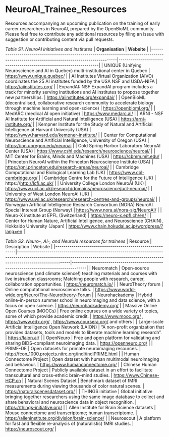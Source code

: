 # NeuroAI_Trainee_Resources

Resources accompanying an upcoming publication on the training of early career researchers in NeuroAI, prepared by the OpenBioML community. Please feel free to contribute any additional resources by filing an issue with suggestion or contributing content via pull requests.


*Table S1. NeuroAI initiatives and institutes*
| **Organisation**                                                                                                                          | **Website**                                                        |
|-------------------------------------------------------------------------------------------------------------------------------------------|--------------------------------------------------------------------|
| UNIQUE (Unifying Neuroscience and AI in Quebec) multi-institutional center in Quebec                                                      | https://www.unique.quebec/                                          |
| AI Institutes Virtual Organization (AIVO) coordinates the 25 AI institutes funded by the USA NSF and USDA-NIFA                            | https://aiinstitutes.org/                                           |
| ExpandAI: NSF ExpandAI program includes a track for minority serving institutions and AI institutes to propose together new partnerships. | https://aiinstitutes.org/expandai/                                  |
| OpenBioML (decentralised, collaborative research community to accelerate biology through machine learning and open-science)               | https://openbioml.org/                                              |
| MedARC (medical AI open initiative)                                                                                                       | https://www.medarc.ai/                                              |
| ARNI - NSF AI Institute for Artificial and Natural Intelligence (USA)                                                                     | https://arni-institute.org/                                         |
| Kempner Institute for the Study of Natural and Artificial Intelligence at Harvard University (USA)                                        | https://www.harvard.edu/kempner-institute/                          |
| Center for Computational Neuroscience and Artificial Intelligence, University of Oregon (USA)                                             | https://ion.uoregon.edu/neuroai                                     |
| Cold Spring Harbor Laboratory NeuroAI Center (USA)                                                                                        | https://www.cshl.edu/research/neuroscience/neuroai/                 |
| MIT Center for Brains, Minds and Machines (USA)                                                                                           | https://cbmm.mit.edu/                                               |
| Princeton NeuroAI within the Princeton Neuroscience Institute (USA)                                                                       | https://pni.princeton.edu/research-areas/neuroai/                   |
| Cambridge Computational and Biological Learning Lab (UK)                                                                                  | https://www.cbl-cambridge.org/                                      |
| Cambridge Centre for the Future of Intelligence (UK)                                                                                      | https://http://lcfi.ac.uk/                                          |
| University College London NeuroAI (UK)                                                                                                    | https://www.ucl.ac.uk/research/domains/neuroscience/ucl-neuroai/    |
| University of West London NeuroAI (UK)                                                                                                    | https://www.uwl.ac.uk/research/research-centres-and-groups/neuroai/ |
| Norwegian Artificial Intelligence Research Consortium (NORA) NeuroAI Special Interest Group (Norway)                                      | https://www.nora.ai/nora-sig/NeuroAI/                               |
| Neuro-X institute at EPFL (Switzerland)                                                                                                   | https://neuro-x.epfl.ch/en/                                         |
| Center for Human Nature, Artificial Intelligence, and Neuroscience (CHAIN), Hokkaido University (Japan)                                   | https://www.chain.hokudai.ac.jp/wordpress/?lang=en                  |


*Table S2. Neuro-, AI-, and NeuroAI resources for trainees*
| Resource                                                 | Description                                                                                                                                                                          | Website                                                                             |
|----------------------------------------------------------|--------------------------------------------------------------------------------------------------------------------------------------------------------------------------------------|-------------------------------------------------------------------------------------|
| Neuromatch                                               | Open-source neuroscience (and climate science!) teaching materials and courses with live instruction classrooms; Matching people with research, career, collaboration opportunities. | https://neuromatch.io/                                                              |
| NeuroTheory forum                                        | Online computational neuroscience talks.                                                                                                                                             | https://www.world-wide.org/Neuro/The-Neurotheory-Forum                              |
| Neurohackademy                                           | Hybrid online-in-person summer school in neuroimaging and data science, with a focus on open science.                                                                                | https://neurohackademy.org/                                                         |
| Massive Online Open Courses (MOOCs)                      | Free online courses on a wide variety of topics, some of which provide academic credit.                                                                                              | https://www.mooc.org/ , https://www.edx.org/ , https://www.coursera.org/ and others |
| Large-scale Artificial Intelligence Open Network (LAION) | “A non-profit organization that provides datasets, tools and models to liberate machine learning research”.                                                                          | https://laion.ai/                                                                   |
| OpenNeuro                                                | Free and open platform for validating and sharing BIDS-compliant neuroimaging data.                                                                                                  | https://openneuro.org/                                                              |
| PRIME-DE                                                 | Open datasets for primate neuroimaging resources.                                                                                                                                    | http://fcon_1000.projects.nitrc.org/indi/indiPRIME.html                             |
| Human Connectome Project                                 | Open dataset with human multimodal neuroimaging and behaviour.                                                                                                                       | https://www.humanconnectome.org/                                                    |
| Chinese Human Connectome Project                         | Publicly available dataset in an effort to facilitate transcultural and cross-ethnic brain–mind studies.                                                                             | https://www.Chinese-HCP.cn                                                          |
| Natural Scenes Dataset                                   | Benchmark dataset of fMRI measurements during viewing thousands of color natural scenes.                                                                                             | https://naturalscenesdataset.org/                                                   |
| THINGS initiative                                        | Global initiative bringing together researchers using the same image database to collect and share behavioral and neuroscience data in object recognition.                           | https://things-initiative.org/                                                      |
| Allen Institute for Brain Science datasets               | Mouse connectome and transcriptome; human transcriptome.                                                                                                                             | https://alleninstitute.org/division/brain-science/                                  |
| Neuroscout                                               | A platform for fast and flexible re-analysis of (naturalistic) fMRI studies.                                                                                                         | https://neuroscout.org/                                                             |

